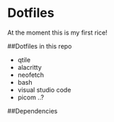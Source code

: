 # Dotfiles
At the moment this is my first rice!

##Dotfiles in this repo 
- qtile
- alacritty
- neofetch
- bash
- visual studio code
- picom ..?

##Dependencies
